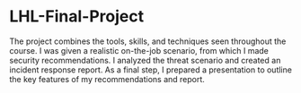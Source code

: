 # LHL-Final-Project
The project combines the tools, skills, and techniques seen throughout the course. I was given a realistic on-the-job scenario, from which I made security recommendations. I analyzed the threat scenario and created an incident response report. As a final step, I prepared a presentation to outline the key features of my recommendations and report.

